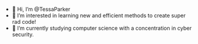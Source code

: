 - 👋 Hi, I’m @TessaParker
- 👀 I’m interested in learning new and efficient methods to create super rad code!
- 🌱 I’m currently studying computer science with a concentration in cyber security.



<!---
TessaParker/TessaParker is a ✨ special ✨ repository because its `README.md` (this file) appears on your GitHub profile.
You can click the Preview link to take a look at your changes.
--->
